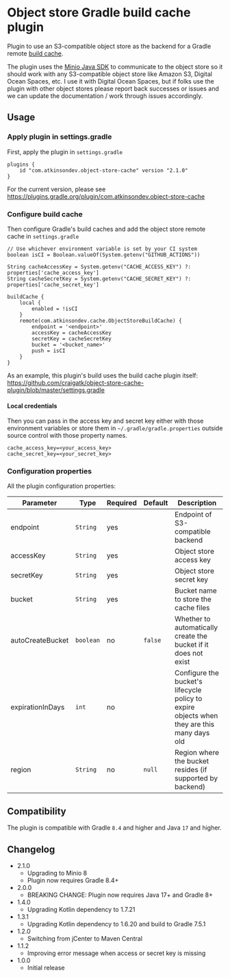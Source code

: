 # Object store Gradle build cache plugin

Plugin to use an S3-compatible object store as the backend for a Gradle remote [build cache](https://docs.gradle.org/current/userguide/build_cache.html).

The plugin uses the [Minio Java SDK](https://github.com/minio/minio-java) to communicate to the object store so it should work with
any S3-compatible object store like Amazon S3, Digital Ocean Spaces, etc. I use it with Digital Ocean Spaces,
but if folks use the plugin with other object stores please report back successes or issues and we can
update the documentation / work through issues accordingly.

## Usage

### Apply plugin in settings.gradle

First, apply the plugin in `settings.gradle`

```
plugins {
    id "com.atkinsondev.object-store-cache" version "2.1.0"
}
```

For the current version, please see https://plugins.gradle.org/plugin/com.atkinsondev.object-store-cache

### Configure build cache

Then configure Gradle's build caches and add the object store remote cache in `settings.gradle`

```
// Use whichever environment variable is set by your CI system
boolean isCI = Boolean.valueOf(System.getenv("GITHUB_ACTIONS"))

String cacheAccessKey = System.getenv("CACHE_ACCESS_KEY") ?: properties['cache_access_key']
String cacheSecretKey = System.getenv("CACHE_SECRET_KEY") ?: properties['cache_secret_key']

buildCache {
    local {
        enabled = !isCI
    }
    remote(com.atkinsondev.cache.ObjectStoreBuildCache) {
        endpoint = '<endpoint>'
        accessKey = cacheAccessKey
        secretKey = cacheSecretKey
        bucket = '<bucket_name>'
        push = isCI
    }
}
```

As an example, this plugin's build uses the build cache plugin itself: https://github.com/craigatk/object-store-cache-plugin/blob/master/settings.gradle

#### Local credentials

Then you can pass in the access key and secret key either with those environment variables
or store them in `~/.gradle/gradle.properties` outside source control with those property names.

```
cache_access_key=<your_access_key>
cache_secret_key=<your_secret_key>
```

### Configuration properties

All the plugin configuration properties:

| Parameter        | Type      | Required | Default | Description                                                                                |
|------------------|-----------|----------|---------|--------------------------------------------------------------------------------------------|
| endpoint         | `String`  | yes      |         | Endpoint of S3-compatible backend                                                          |  
| accessKey        | `String`  | yes      |         | Object store access key                                                                    |
| secretKey        | `String`  | yes      |         | Object store secret key                                                                    |
| bucket           | `String`  | yes      |         | Bucket name to store the cache files                                                       |
| autoCreateBucket | `boolean` | no       | `false` | Whether to automatically create the bucket if it does not exist                            |
| expirationInDays | `int`     | no       |         | Configure the bucket's lifecycle policy to expire objects when they are this many days old |
| region           | `String`  | no       | `null`  | Region where the bucket resides (if supported by backend)                                  |          

## Compatibility

The plugin is compatible with Gradle `8.4` and higher and Java `17` and higher.

## Changelog

* 2.1.0
  * Upgrading to Minio 8
  * Plugin now requires Gradle 8.4+
* 2.0.0
  * BREAKING CHANGE: Plugin now requires Java 17+ and Gradle 8+
* 1.4.0
  * Upgrading Kotlin dependency to 1.7.21
* 1.3.1
  * Upgrading Kotlin dependency to 1.6.20 and build to Gradle 7.5.1
* 1.2.0
  * Switching from jCenter to Maven Central
* 1.1.2
  * Improving error message when access or secret key is missing
* 1.0.0
  * Initial release